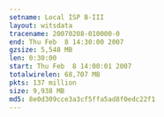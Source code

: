 ```yaml
---
setname: Local ISP B-III
layout: witsdata
tracename: 20070208-010000-0
end: Thu Feb  8 14:30:00 2007
gzsize: 5,548 MB
len: 0:30:00
start: Thu Feb  8 14:00:01 2007
totalwirelen: 68,707 MB
pkts: 137 million
size: 9,938 MB
md5: 8e0d309cce3a3cf5ffa5ad8f0edc22f1
---
```

